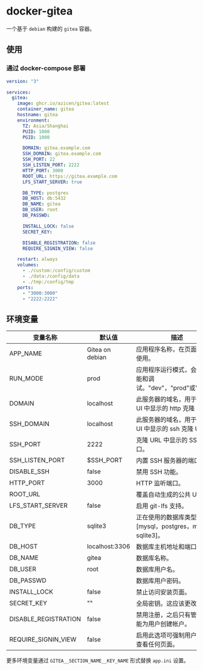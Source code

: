 # docker-gitea

一个基于 `debian` 构建的 `gitea` 容器。

## 使用

### 通过 docker-compose 部署

```yaml
version: "3"

services:
  gitea:
    image: ghcr.io/azicen/gitea:latest
    container_name: gitea
    hostname: gitea
    environment:
      TZ: Asia/Shanghai
      PUID: 1000
      PGID: 1000

      DOMAIN: gitea.example.com
      SSH_DOMAIN: gitea.example.com
      SSH_PORT: 22
      SSH_LISTEN_PORT: 2222
      HTTP_PORT: 3000
      ROOT_URL: https://gitea.example.com
      LFS_START_SERVER: true

      DB_TYPE: postgres
      DB_HOST: db:5432
      DB_NAME: gitea
      DB_USER: root
      DB_PASSWD:

      INSTALL_LOCK: false
      SECRET_KEY:

      DISABLE_REGISTRATION: false
      REQUIRE_SIGNIN_VIEW: false

    restart: always
    volumes:
      - ./custom:/config/custom
      - ./data:/config/data
      - ./tmp:/config/tmp
    ports:
      - "3000:3000"
      - "2222:2222"

```

## 环境变量

| 变量名称             | 默认值          | 描述                                                        |
| -------------------- | --------------- | ----------------------------------------------------------- |
| APP_NAME             | Gitea on debian | 应用程序名称，在页面标题中使用。                            |
| RUN_MODE             | prod            | 应用程序运行模式，会影响性能和调试。"dev"，"prod"或"test"。 |
| DOMAIN               | localhost       | 此服务器的域名，用于 Gitea UI 中显示的 http 克隆 URL。      |
| SSH_DOMAIN           | localhost       | 此服务器的域名，用于 Gitea UI 中显示的 ssh 克隆 URL。       |
| SSH_PORT             | 2222            | 克隆 URL 中显示的 SSH 端口。                                |
| SSH_LISTEN_PORT      | $SSH_PORT       | 内置 SSH 服务器的端口。                                     |
| DISABLE_SSH          | false           | 禁用 SSH 功能。                                             |
| HTTP_PORT            | 3000            | HTTP 监听端口。                                             |
| ROOT_URL             |                 | 覆盖自动生成的公共 URL。                                    |
| LFS_START_SERVER     | false           | 启用 git-lfs 支持。                                         |
| DB_TYPE              | sqlite3         | 正在使用的数据库类型 [mysql，postgres，mssql，sqlite3]。    |
| DB_HOST              | localhost:3306  | 数据库主机地址和端口。                                      |
| DB_NAME              | gitea           | 数据库名称。                                                |
| DB_USER              | root            | 数据库用户名。                                              |
| DB_PASSWD            |                 | 数据库用户密码。                                            |
| INSTALL_LOCK         | false           | 禁止访问安装页面。                                          |
| SECRET_KEY           | ""              | 全局密钥。这应该更改。                                      |
| DISABLE_REGISTRATION | false           | 禁用注册，之后只有管理员才能为用户创建帐户。                |
| REQUIRE_SIGNIN_VIEW  | false           | 启用此选项可强制用户登录以查看任何页面。                    |

更多环境变量通过 `GITEA__SECTION_NAME__KEY_NAME` 形式替换 `app.ini` 设置。
